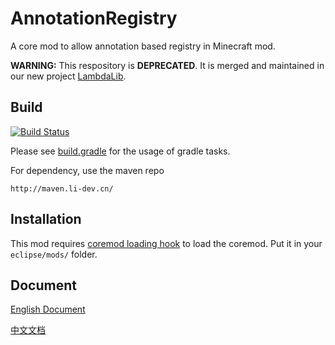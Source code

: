 AnnotationRegistry
==================
A core mod to allow annotation based registry in Minecraft mod.

__WARNING:__ This respository is __DEPRECATED__. It is merged and maintained in our new project [LambdaLib](https://github.com/LambdaInnovation/LambdaLib).


Build
-----
[![Build Status](https://travis-ci.org/LambdaInnovation/AnnotationRegistry.svg?branch=master)](https://travis-ci.org/LambdaInnovation/AnnotationRegistry)

Please see [build.gradle](build.gradle) for the usage of gradle tasks.

For dependency, use the maven repo 
```
http://maven.li-dev.cn/
```

Installation
-----
This mod requires [coremod loading hook](https://github.com/LambdaInnovation/AnnotationRegistry/tree/master/jar "hook") to load the coremod. Put it in your ```eclipse/mods/``` folder.

Document
-----
[English Document](doc/Document-en.md)

[中文文档](doc/Document-zh.md)

